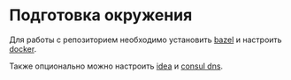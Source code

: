 # Подготовка окружения

Для работы с репозиторием необходимо установить [bazel](bazel.md) и настроить [docker](docker.md).

Также опционально можно настроить [idea](idea.md) и [consul dns](../../infrastructure/consul-dns.md).
